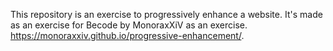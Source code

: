 This repository is an exercise to progressively enhance a website.
It's made as an exercise for Becode by MonoraxXiV as an exercise.
https://monoraxxiv.github.io/progressive-enhancement/. 
